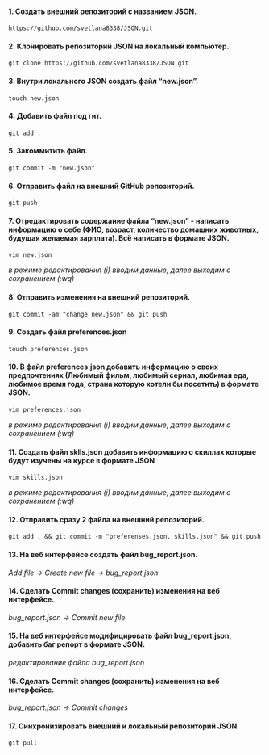 #### 1. Создать внешний репозиторий c названием JSON.
```
https://github.com/svetlana8338/JSON.git
```

#### 2. Клонировать репозиторий JSON на локальный компьютер.
```
git clone https://github.com/svetlana8338/JSON.git
```

#### 3. Внутри локального JSON создать файл “new.json”.
```
touch new.json
```

#### 4. Добавить файл под гит.
```
git add .
```

#### 5. Закоммитить файл.
```
git commit -m "new.json"
```

#### 6. Отправить файл на внешний GitHub репозиторий.
```
git push
```

#### 7. Отредактировать содержание файла “new.json” - написать информацию о себе (ФИО, возраст, количество домашних животных, будущая желаемая зарплата). Всё написать в формате JSON.
```
vim new.json
```
*в режиме редактирования (i) вводим данные, далее выходим с сохранением (:wq)*

#### 8. Отправить изменения на внешний репозиторий.
```
git commit -am "change new.json" && git push
```

#### 9. Создать файл preferences.json
```
touch preferences.json
```

#### 10. В файл preferences.json добавить информацию о своих предпочтениях (Любимый фильм, любимый сериал, любимая еда, любимое время года, страна которую хотели бы посетить) в формате JSON.
```
vim preferences.json
```
*в режиме редактирования (i) вводим данные, далее выходим с сохранением (:wq)*
 
#### 11. Создать файл sklls.json добавить информацию о скиллах которые будут изучены на курсе в формате JSON
```
vim skills.json
```
*в режиме редактирования (i) вводим данные, далее выходим с сохранением (:wq)*

#### 12. Отправить сразу 2 файла на внешний репозиторий.
```
git add . && git commit -m "preferenses.json, skills.json" && git push
```

#### 13. На веб интерфейсе создать файл bug_report.json.
*Add file -> Create new file -> bug_report.json*

#### 14. Сделать Commit changes (сохранить) изменения на веб интерфейсе.
*bug_report.json -> Commit new file*

#### 15. На веб интерфейсе модифицировать файл bug_report.json, добавить баг репорт в формате JSON.
*редактирование файла bug_report.json*

#### 16. Сделать Commit changes (сохранить) изменения на веб интерфейсе.
*bug_report.json -> Commit changes*

#### 17. Синхронизировать внешний и локальный репозиторий JSON
```
git pull
```
